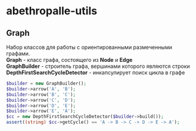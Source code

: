 # abethropalle-utils

## Graph
Набор классов для работы с ориентированными размеченными графами.    
**Graph** - класс графа, состоящего из **Node** и **Edge**    
**GraphBuilder** - строитель графа, вершинами которого являются строки    
**DepthFirstSearchCycleDetector** - инкапсулирует поиск цикла в графе    

```php
$builder = new GraphBuilder();
$builder->arrow('A', 'B');
$builder->arrow('B', 'C');
$builder->arrow('C', 'D');
$builder->arrow('D', 'E');
$builder->arrow('E', 'A');
$cc = new DepthFirstSearchCycleDetector($builder->build());
assert((string) $cc->getCycle() == 'A -> B -> C -> D -> E -> A');
```
